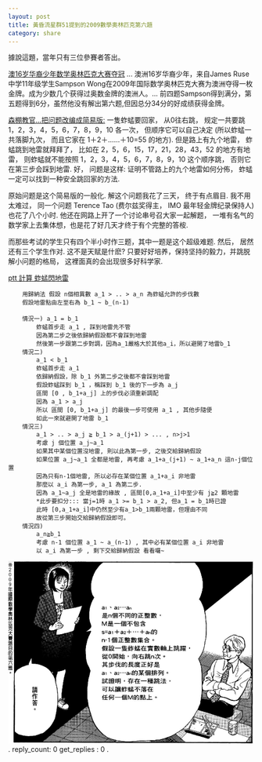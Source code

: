 ```yaml
---
layout: post
title: 黃昏流星群51提到的2009數學奧林匹克第六題
category: share
---
```

據說這題，當年只有三位參賽者答出。

[澳16岁华裔少年数学奥林匹克大赛夺冠](http://www.epochtimes.com/gb/9/8/24/n2634356.htm) ... 澳洲16岁华裔少年，来自James Ruse中学11年级学生Sampson Wong在2009年国际数学奥林匹克大赛为澳洲夺得一枚金牌。成为少数几个获得过奥数金牌的澳洲人。... 前四题Sampson得到满分，第五题得到6分，虽然他没有解出第六题,但因总分34分的好成绩获得金牌。

[森棚教官...把问题改编成简易版:](http://www.mathoe.com/Dispbbs.asp?boardid=73&ID=11208&replyID=67702&skin=1)
一隻蚱蜢要回家， 从0往右跳， 规定一共要跳 1，2，3，4，5，6，7，8，9，10 各一次， 但顺序它可以自己决定 (所以蚱蜢一共落脚九次， 而且它家在 1＋2＋……＋10=55 的地方). 但是路上有九个地雷， 蚱蜢跳到地雷就拜拜了， 比如在 2，5，6，15，17，21，28，43，52 的地方有地雷， 则蚱蜢就不能按照 1，2，3，4，5，6，7，8，9，10 这个顺序跳， 否则它在第三步会踩到地雷. 好， 问题是这样: 证明不管路上的九个地雷如何分佈， 蚱蜢一定可以找到一种安全跳回家的方法.

原始问题是这个简易版的一般化. 解这个问题我花了三天， 终于有点眉目. 我不用太难过， 同一个问题 Terence Tao (费尔兹奖得主， IMO 最年轻金牌纪录保持人) 也花了八个小时. 他还在网路上开了一个讨论串号召大家一起解题， 一堆有名气的数学家上去集体想，也是花了好几天才终于有个完整的答桉.

而那些考试的学生只有四个半小时作三题，其中一题是这个超级难题. 然后， 居然还有三个学生作对. 这不是天赋是什麽? 只要好好培养，保持坚持的毅力，并跳脱解小问题的格局， 这裡面真的会出现很多好科学家. 

[ptt 計算  蚱蜢閃地雷](https://www.ptt.cc/bbs/IMO_Taiwan/M.1249218376.A.C67.html)
```
    用歸納法 假設 n個相異數 a_1 > .. > a_n 為蚱蜢允許的步伐數 
	假設地雷點由左至右為 b_1 ~ b_(n-1) 
	
    情況一) a_1 = b_1
        蚱蜢首步走 a_1 , 踩到地雷先不管
		因為第二步之後依歸納假設都不會踩到地雷
		然後第一步跟第二步對調，因為a_1嚴格大於其他a_i，所以避開了地雷b_1 	
    情況二) 
	    a_1 < b_1 
		蚱蜢首步走 a_1 
		依歸納假設，除 b_1 外第二步之後都不會踩到地雷 
		假設蚱蜢踩到 b_1 ，稱踩到 b_1 後的下一步為 a_j 
		區間 [0 , b_1+a_j] 上的步伐必須重新調配 
		因為 a_1 > a_j 
		所以 區間 [0, b_1+a_j] 的最後一步可使用 a_1 , 其他步隨便 
		如此一來就避開了地雷 b_1 
	情況三) 
	    a_1 > .. > a_j ≧ b_1 > a_(j+1) > ... , n>j>1 
		考慮 j 個位置 a_j~a_1 
		如果其中某個位置沒地雷, 則以此為第一步, 之後交給歸納假設 
		如果位置 a_j~a_1 全都是地雷, 再考慮 a_1+a_(j+1) ~ a_1+a_n 這n-j個位置 
		因為只有n-1個地雷, 所以必存在某個位置 a_1+a_i 非地雷 
		那麼以 a_i 為第一步, a_1 為第二步. 
		因為 a_1~a_j 全是地雷的緣故 , 區間[0,a_1+a_i]中至少有 j≧2 顆地雷 
		*此步要扣分::: 當j=1時 a_1 >= b_1 > a_2, 但a_1 = b_1時已證 
		此時 [0,a_1+a_i]中仍然至少有a_1>b_1兩顆地雷，但理由不同 
		故從第三步開始交給歸納假設即可。 
	情況四) 
	    a_n≧b_1 
		考慮 n-1 個位置 a_1 ~ a_(n-1) , 其中必有某個位置 a_i 非地雷 
		以 a_i 為第一步 , 剩下交給歸納假設 看看囉~ 
```
![Screenshot from 2018-09-25 00-30-23.png](/assets/img/upload/7b0b211885b132a6cc5b67cc24ed94a9.png)
.
reply_count: 0
get_replies : 0
.
